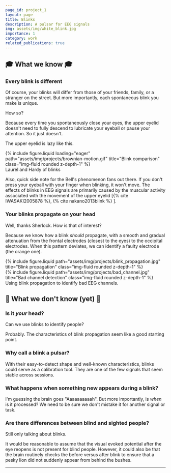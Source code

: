 ```yaml
---
page_id: project_1
layout: page
title: Blinks
description: A pulsar for EEG signals
img: assets/img/white_blink.jpg
importance: 1
category: work
related_publications: true
---
```


## 🎓 What we know 🎓

### Every blink is different

Of course, your blinks will differ from those of your friends, family, or a stranger on the street. But more importantly, each spontaneous blink you make is unique.

How so?

Because every time you spontaneously close your eyes, the upper eyelid doesn't need to fully descend to lubricate your eyeball or pause your attention. So it just doesn't. 

The upper eyelid is lazy like this.

<div class="row">
    <div class="col-sm mt-3 mt-md-0">
        {% include figure.liquid loading="eager" path="assets/img/projects/brownian-motion.gif" title="Blink comparison" class="img-fluid rounded z-depth-1" %}
    </div>
</div>
<div class="caption">
    Laurel and Hardy of blinks
</div>

Also, quick side note for the Bell's phenomenon fans out there. If you don't press your eyeball with your finger when blinking, it won't move. The effects of blinks in EEG signals are primarily caused by the muscular activity associated with the movement of the upper eyelid [{% cite IWASAKI2005878 %}, {% cite nakano2013blink %} ].

### Your blinks propagate on your head

Well, thanks Sherlock. How is that of interest?

Because we know how a blink _should_  propagate, with a smooth and gradual attenuation from the frontal electrodes (closest to the eyes) to the occipital electrodes. When this pattern deviates, we can identify a faulty electrode (the orange one). 


<div class="row justify-content-sm-center">
    <div class="col-sm mt-3 mt-md-0">
        {% include figure.liquid path="assets/img/projects/blink_propagation.jpg" title="Blink propagation" class="img-fluid rounded z-depth-1" %}
    </div>
    <div class="col-sm mt-3 mt-md-0">
        {% include figure.liquid path="assets/img/projects/bad_channel.jpg" title="Bad channel detection" class="img-fluid rounded z-depth-1" %}
    </div>
</div>
<div class="caption">
    Using blink propagation to identify bad EEG channels.
</div>



## 🤔 What we don't know (yet) 🤔

### Is it _your_ head?

Can we use blinks to identify people? 

Probably. The characteristics of blink propagation seem like a good starting point.


### Why call a blink a pulsar?

With their easy-to-detect shape and well-known characteristics, blinks could serve as a calibration tool. They are one of the few signals that seem stable across sessions.


### What happens when something new appears during a blink?

I'm guessing the brain goes "Aaaaaaaaaah". But more importantly, is _when_ is it processed? We need to be sure we don't mistake it for another signal or task.


### Are there differences between blind and sighted people?

Still only talking about blinks. 

It would be reasonable to assume that the visual evoked potential after the eye reopens is not present for blind people. However, it could also be that the brain routinely checks the before versus after blink to ensure that a pesky lion did not suddenly appear from behind the bushes. 



---

